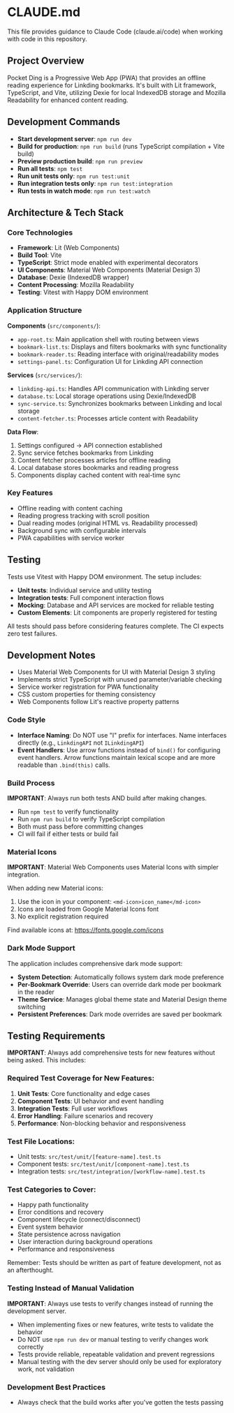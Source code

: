 # CLAUDE.md

This file provides guidance to Claude Code (claude.ai/code) when working with code in this repository.

## Project Overview

Pocket Ding is a Progressive Web App (PWA) that provides an offline reading experience for Linkding bookmarks. It's built with Lit framework, TypeScript, and Vite, utilizing Dexie for local IndexedDB storage and Mozilla Readability for enhanced content reading.

## Development Commands

- **Start development server**: `npm run dev`
- **Build for production**: `npm run build` (runs TypeScript compilation + Vite build)
- **Preview production build**: `npm run preview`
- **Run all tests**: `npm test`
- **Run unit tests only**: `npm run test:unit`
- **Run integration tests only**: `npm run test:integration`
- **Run tests in watch mode**: `npm run test:watch`

## Architecture & Tech Stack

### Core Technologies
- **Framework**: Lit (Web Components)
- **Build Tool**: Vite
- **TypeScript**: Strict mode enabled with experimental decorators
- **UI Components**: Material Web Components (Material Design 3)
- **Database**: Dexie (IndexedDB wrapper)
- **Content Processing**: Mozilla Readability
- **Testing**: Vitest with Happy DOM environment

### Application Structure

**Components** (`src/components/`):
- `app-root.ts`: Main application shell with routing between views
- `bookmark-list.ts`: Displays and filters bookmarks with sync functionality
- `bookmark-reader.ts`: Reading interface with original/readability modes
- `settings-panel.ts`: Configuration UI for Linkding API connection

**Services** (`src/services/`):
- `linkding-api.ts`: Handles API communication with Linkding server
- `database.ts`: Local storage operations using Dexie/IndexedDB
- `sync-service.ts`: Synchronizes bookmarks between Linkding and local storage
- `content-fetcher.ts`: Processes article content with Readability

**Data Flow**:
1. Settings configured → API connection established
2. Sync service fetches bookmarks from Linkding
3. Content fetcher processes articles for offline reading
4. Local database stores bookmarks and reading progress
5. Components display cached content with real-time sync

### Key Features
- Offline reading with content caching
- Reading progress tracking with scroll position
- Dual reading modes (original HTML vs. Readability processed)
- Background sync with configurable intervals
- PWA capabilities with service worker

## Testing

Tests use Vitest with Happy DOM environment. The setup includes:
- **Unit tests**: Individual service and utility testing
- **Integration tests**: Full component interaction flows
- **Mocking**: Database and API services are mocked for reliable testing
- **Custom Elements**: Lit components are properly registered for testing

All tests should pass before considering features complete. The CI expects zero test failures.

## Development Notes

- Uses Material Web Components for UI with Material Design 3 styling
- Implements strict TypeScript with unused parameter/variable checking
- Service worker registration for PWA functionality
- CSS custom properties for theming consistency
- Web Components follow Lit's reactive property patterns

### Code Style

- **Interface Naming**: Do NOT use "I" prefix for interfaces. Name interfaces directly (e.g., `LinkdingAPI` not `ILinkdingAPI`)
- **Event Handlers**: Use arrow functions instead of `bind()` for configuring event handlers. Arrow functions maintain lexical scope and are more readable than `.bind(this)` calls.

### Build Process

**IMPORTANT**: Always run both tests AND build after making changes.

- Run `npm test` to verify functionality
- Run `npm run build` to verify TypeScript compilation
- Both must pass before committing changes
- CI will fail if either tests or build fail

### Material Icons

**IMPORTANT**: Material Web Components uses Material Icons with simpler integration.

When adding new Material icons:
1. Use the icon in your component: `<md-icon>icon_name</md-icon>`
2. Icons are loaded from Google Material Icons font
3. No explicit registration required

Find available icons at: https://fonts.google.com/icons

### Dark Mode Support

The application includes comprehensive dark mode support:
- **System Detection**: Automatically follows system dark mode preference
- **Per-Bookmark Override**: Users can override dark mode per bookmark in the reader
- **Theme Service**: Manages global theme state and Material Design theme switching
- **Persistent Preferences**: Dark mode overrides are saved per bookmark

## Testing Requirements

**IMPORTANT**: Always add comprehensive tests for new features without being asked. This includes:

### Required Test Coverage for New Features:
1. **Unit Tests**: Core functionality and edge cases
2. **Component Tests**: UI behavior and event handling  
3. **Integration Tests**: Full user workflows
4. **Error Handling**: Failure scenarios and recovery
5. **Performance**: Non-blocking behavior and responsiveness

### Test File Locations:
- Unit tests: `src/test/unit/[feature-name].test.ts`
- Component tests: `src/test/unit/[component-name].test.ts` 
- Integration tests: `src/test/integration/[workflow-name].test.ts`

### Test Categories to Cover:
- Happy path functionality
- Error conditions and recovery
- Component lifecycle (connect/disconnect)
- Event system behavior
- State persistence across navigation
- User interaction during background operations
- Performance and responsiveness

Remember: Tests should be written as part of feature development, not as an afterthought.

### Testing Instead of Manual Validation

**IMPORTANT**: Always use tests to verify changes instead of running the development server.

- When implementing fixes or new features, write tests to validate the behavior
- Do NOT use `npm run dev` or manual testing to verify changes work correctly  
- Tests provide reliable, repeatable validation and prevent regressions
- Manual testing with the dev server should only be used for exploratory work, not validation

### Development Best Practices

- Always check that the build works after you've gotten the tests passing